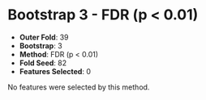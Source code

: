 # Bootstrap 3 - FDR (p < 0.01)

- **Outer Fold**: 39
- **Bootstrap**: 3
- **Method**: FDR (p < 0.01)
- **Fold Seed**: 82
- **Features Selected**: 0

No features were selected by this method.
